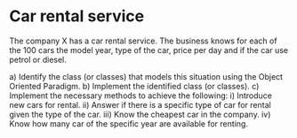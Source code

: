 # Car rental service
The company X has a car rental service. The business knows for each of the 100 cars the model year, type of the car, price per day and if the car use petrol or diesel.

a)	Identify the class (or classes) that models this situation using the Object Oriented Paradigm. 
b)	Implement the identified class (or classes).
c)	Implement the necessary methods to achieve the following:
i)	Introduce new cars for rental.
ii)	Answer if there is a specific type of car for rental given the type of the car.
iii)	Know the cheapest car in the company.
iv)	Know how many car of the specific year are available for renting.